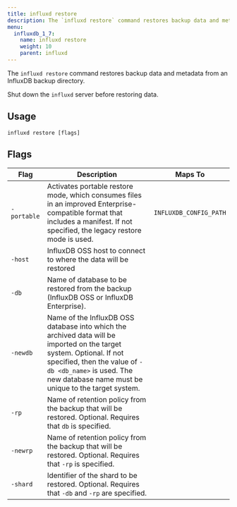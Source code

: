 ```yaml
---
title: influxd restore
description: The `influxd restore` command restores backup data and metadata from an InfluxDB backup directory.
menu:
  influxdb_1_7:
    name: influxd restore
    weight: 10
    parent: influxd
---
```

The `influxd restore` command restores backup data and metadata from an InfluxDB backup directory.

Shut down the `influxd` server before restoring data.

## Usage

```
influxd restore [flags]
```

## Flags

| Flag        | Description                                                                                                                                                                                                                             | Maps To                |
|-------------|-----------------------------------------------------------------------------------------------------------------------------------------------------------------------------------------------------------------------------------------|------------------------|
| `-portable` | Activates portable restore mode, which consumes files in an improved Enterprise-compatible format that includes a manifest. If not specified, the legacy restore mode is used.                                                          | `INFLUXDB_CONFIG_PATH` |
| `-host`     | InfluxDB OSS host to connect to where the data will be restored                                                                                                                                                                         |                        |
| `-db`       | Name of database to be restored from the backup (InfluxDB OSS or InfluxDB Enterprise).                                                                                                                                                  |                        |
| `-newdb`    | Name of the InfluxDB OSS database into which the archived data will be imported on the target system. Optional. If not specified, then the value of `-db <db_name>` is used. The new database name must be unique to the target system. |                        |
| `-rp`       | Name of retention policy from the backup that will be restored. Optional. Requires that `db` is specified.                                                                                                                              |                        |
| `-newrp`    | Name of retention policy from the backup that will be restored. Optional. Requires that `-rp` is specified.                                                                                                                             |                        |
| `-shard`    | Identifier of the shard to be restored. Optional. Requires that `-db` and `-rp` are specified.                                                                                                                                          |                        |

